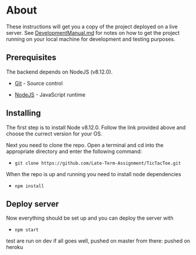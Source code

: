 # About

These instructions will get you a copy of the project deployed on a live server. See [DevelopmentManual.md](./DevelopmentManual.md) for notes on how to get the project running on your local machine for development and testing purposes.

## Prerequisites

The backend depends on NodeJS (v8.12.0). 

* [Git](https://git-scm.com/book/en/v2/Getting-Started-Installing-Git) - Source control

* [NodeJS](https://nodejs.org/en/download/) - JavaScript runtime

## Installing

The first step is to install Node v8.12.0. Follow the link provided above and choose the currect version for your OS.

Next you need to clone the repo. Open a terminal and cd into the appropriate directory and enter the following command:
* `git clone https://github.com/Late-Term-Assignment/TicTacToe.git`

When the repo is up and running you need to install node dependencies
* `npm install`

## Deploy server

Now everything should be set up and you can deploy the server with
* `npm start`

test are run on dev
if all goes well, pushed on master
from there: pushed on heroku